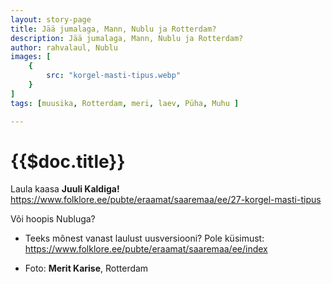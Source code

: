 ```yaml
---
layout: story-page
title: Jää jumalaga, Mann, Nublu ja Rotterdam?
description: Jää jumalaga, Mann, Nublu ja Rotterdam?
author: rahvalaul, Nublu
images: [
    {
        src: "korgel-masti-tipus.webp"
    }
]
tags: [muusika, Rotterdam, meri, laev, Püha, Muhu ]

---
```



# {{$doc.title}}

Laula kaasa **Juuli Kaldiga!** https://www.folklore.ee/pubte/eraamat/saaremaa/ee/27-korgel-masti-tipus

Või hoopis Nubluga? 

<youtube-wrapper video="https://www.youtube.com/embed/sURb5jyZH7U"></youtube-wrapper>


<story-author :author="author"></story-author>
<!-- <story-dictionary :terms="dictionary"></story-dictionary> -->

<details-wrapper summary="Mõtlemiseks ja arutlemiseks">

- Teeks mõnest vanast laulust uusversiooni? Pole küsimust: https://www.folklore.ee/pubte/eraamat/saaremaa/ee/index

</details-wrapper>


<details-wrapper summary="Allikad" class="text-sm" icon="icon-park-outline:document-folder">

- Foto: **Merit Karise**, Rotterdam

</details-wrapper>

